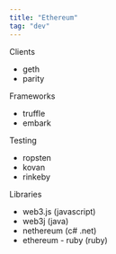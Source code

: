 ```yaml
---
title: "Ethereum"
tag: "dev"
---
```


Clients
* geth
* parity

Frameworks
* truffle
* embark

Testing
* ropsten
* kovan
* rinkeby

Libraries
* web3.js (javascript)
* web3j (java)
* nethereum (c# .net)
* ethereum - ruby (ruby)